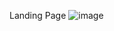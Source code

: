 
Landing Page 
![image](https://github.com/user-attachments/assets/a0c1afd6-c269-4553-8e3e-83dc41798671)

